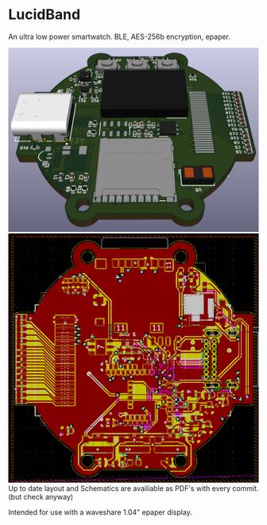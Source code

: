# LucidBand
An ultra low power smartwatch. BLE, AES-256b encryption, epaper.

![3D board](https://github.com/Rombutan/LucidBand/blob/master/3D.png?raw=true)
![Layout](https://github.com/Rombutan/LucidBand/blob/master/Layout.png?raw=true)
Up to date layout and Schematics are availiable as PDF's with every commit. (but check anyway)

Intended for use with a waveshare 1.04" epaper display.
